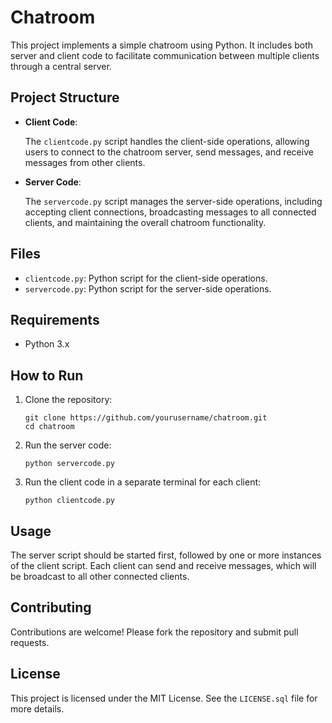 <!DOCTYPE html>
<html lang="en">
<head>
    <meta charset="UTF-8">
    <meta name="viewport" content="width=device-width, initial-scale=1.0">
</head>
<body>
    <h1>Chatroom</h1>
    <p>This project implements a simple chatroom using Python. It includes both server and client code to facilitate communication between multiple clients through a central server.</p>

  <h2>Project Structure</h2>
    <ul>
        <li><strong>Client Code</strong>:
            <p>The <code>clientcode.py</code> script handles the client-side operations, allowing users to connect to the chatroom server, send messages, and receive messages from other clients.</p>
        </li>
        <li><strong>Server Code</strong>:
            <p>The <code>servercode.py</code> script manages the server-side operations, including accepting client connections, broadcasting messages to all connected clients, and maintaining the overall chatroom functionality.</p>
        </li>
    </ul>

  <h2>Files</h2>
    <ul>
        <li><code>clientcode.py</code>: Python script for the client-side operations.</li>
        <li><code>servercode.py</code>: Python script for the server-side operations.</li>
    </ul>

  <h2>Requirements</h2>
    <ul>
        <li>Python 3.x</li>
    </ul>

  <h2>How to Run</h2>
    <ol>
        <li>Clone the repository:
            <pre><code>git clone https://github.com/yourusername/chatroom.git
cd chatroom</code></pre>
        </li>
        <li>Run the server code:
            <pre><code>python servercode.py</code></pre>
        </li>
        <li>Run the client code in a separate terminal for each client:
            <pre><code>python clientcode.py</code></pre>
        </li>
    </ol>

  <h2>Usage</h2>
    <p>The server script should be started first, followed by one or more instances of the client script. Each client can send and receive messages, which will be broadcast to all other connected clients.</p>

  <h2>Contributing</h2>
    <p>Contributions are welcome! Please fork the repository and submit pull requests.</p>

  <h2>License</h2>
    <p>This project is licensed under the MIT License. See the <code>LICENSE.sql</code> file for more details.</p>
</body>
</html>
